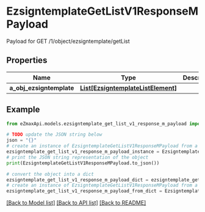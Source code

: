 # EzsigntemplateGetListV1ResponseMPayload

Payload for GET /1/object/ezsigntemplate/getList

## Properties

Name | Type | Description | Notes
------------ | ------------- | ------------- | -------------
**a_obj_ezsigntemplate** | [**List[EzsigntemplateListElement]**](EzsigntemplateListElement.md) |  | 

## Example

```python
from eZmaxApi.models.ezsigntemplate_get_list_v1_response_m_payload import EzsigntemplateGetListV1ResponseMPayload

# TODO update the JSON string below
json = "{}"
# create an instance of EzsigntemplateGetListV1ResponseMPayload from a JSON string
ezsigntemplate_get_list_v1_response_m_payload_instance = EzsigntemplateGetListV1ResponseMPayload.from_json(json)
# print the JSON string representation of the object
print(EzsigntemplateGetListV1ResponseMPayload.to_json())

# convert the object into a dict
ezsigntemplate_get_list_v1_response_m_payload_dict = ezsigntemplate_get_list_v1_response_m_payload_instance.to_dict()
# create an instance of EzsigntemplateGetListV1ResponseMPayload from a dict
ezsigntemplate_get_list_v1_response_m_payload_from_dict = EzsigntemplateGetListV1ResponseMPayload.from_dict(ezsigntemplate_get_list_v1_response_m_payload_dict)
```
[[Back to Model list]](../README.md#documentation-for-models) [[Back to API list]](../README.md#documentation-for-api-endpoints) [[Back to README]](../README.md)


